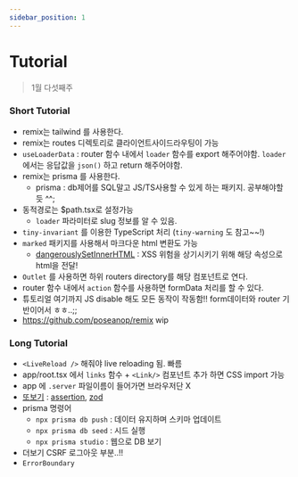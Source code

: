 ```yaml
---
sidebar_position: 1
---
```


# Tutorial

> 1월 다섯째주

### Short Tutorial

- remix는 tailwind 를 사용한다.
- remix는 routes 디렉토리로 클라이언트사이드라우팅이 가능
- `useLoaderData` : router 함수 내에서 `loader` 함수를 export 해주어야함. `loader` 에서는 응답값을 `json()` 하고 return 해주어야함.
- remix는 prisma 를 사용한다.
  - prisma : db제어를 SQL말고 JS/TS사용할 수 있게 하는 패키지. 공부해야할듯 ^^;
- 동적경로는 $path.tsx로 설정가능
  - `loader` 파라미터로 slug 정보를 알 수 있음.
- `tiny-invariant` 를 이용한 TypeScript 처리 (`tiny-warning` 도 참고~~!)
- `marked` 패키지를 사용해서 마크다운 html 변환도 가능
  - [dangerouslySetInnerHTML](https://ko.reactjs.org/docs/dom-elements.html#dangerouslysetinnerhtml) : XSS 위험을 상기시키기 위해 해당 속성으로 html을 전달!
- `Outlet` 를 사용하면 하위 routers directory를 해당 컴포넌트로 연다.
- router 함수 내에서 `action` 함수를 사용하면 formData 처리를 할 수 있다.
- 튜토리얼 여기까지 JS disable 해도 모든 동작이 작동함!! form데이터와 router 기반이어서 ㅎㅎ..;;
- https://github.com/poseanop/remix wip

### Long Tutorial

- `<LiveReload />` 해줘야 live reloading 됨. 빠름
- app/root.tsx 에서 `links` 함수 + `<Link/>` 컴포넌트 추가 하면 CSS import 가능
- app 에 `.server` 파일이름이 들어가면 브라우저단 X
- [또보기](https://remix.run/docs/en/v1/tutorials/jokes#network-type-safety) : [assertion](https://www.typescriptlang.org/docs/handbook/release-notes/typescript-3-7.html#assertion-functions), [zod](https://www.npmjs.com/package/zod)
- prisma 명령어
  - `npx prisma db push` : 데이터 유지하며 스키마 업데이트
  - `npx prisma db seed` : 시드 실행
  - `npx prisma studio` : 웹으로 DB 보기
- 더보기 CSRF 로그아웃 부분..!!
- `ErrorBoundary`
